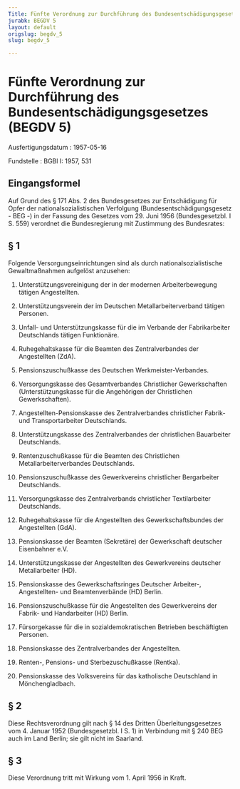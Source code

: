 ```yaml
---
Title: Fünfte Verordnung zur Durchführung des Bundesentschädigungsgesetzes
jurabk: BEGDV 5
layout: default
origslug: begdv_5
slug: begdv_5

---
```


# Fünfte Verordnung zur Durchführung des Bundesentschädigungsgesetzes (BEGDV 5)

Ausfertigungsdatum
:   1957-05-16

Fundstelle
:   BGBl I: 1957, 531

## Eingangsformel

Auf Grund des § 171 Abs. 2 des Bundesgesetzes zur Entschädigung für
Opfer der nationalsozialistischen Verfolgung
(Bundesentschädigungsgesetz - BEG -) in der Fassung des Gesetzes vom
29\. Juni 1956 (Bundesgesetzbl. I S. 559) verordnet die Bundesregierung
mit Zustimmung des Bundesrates:

## § 1

Folgende Versorgungseinrichtungen sind als durch
nationalsozialistische Gewaltmaßnahmen aufgelöst anzusehen:

1.  Unterstützungsvereinigung der in der modernen Arbeiterbewegung tätigen
    Angestellten.


2.  Unterstützungsverein der im Deutschen Metallarbeiterverband tätigen
    Personen.


3.  Unfall- und Unterstützungskasse für die im Verbande der Fabrikarbeiter
    Deutschlands tätigen Funktionäre.


4.  Ruhegehaltskasse für die Beamten des Zentralverbandes der Angestellten
    (ZdA).


5.  Pensionszuschußkasse des Deutschen Werkmeister-Verbandes.


6.  Versorgungskasse des Gesamtverbandes Christlicher Gewerkschaften
    (Unterstützungskasse für die Angehörigen der Christlichen
    Gewerkschaften).


7.  Angestellten-Pensionskasse des Zentralverbandes christlicher Fabrik-
    und Transportarbeiter Deutschlands.


8.  Unterstützungskasse des Zentralverbandes der christlichen Bauarbeiter
    Deutschlands.


9.  Rentenzuschußkasse für die Beamten des Christlichen
    Metallarbeiterverbandes Deutschlands.


10. Pensionszuschußkasse des Gewerkvereins christlicher Bergarbeiter
    Deutschlands.


11. Versorgungskasse des Zentralverbands christlicher Textilarbeiter
    Deutschlands.


12. Ruhegehaltskasse für die Angestellten des Gewerkschaftsbundes der
    Angestellten (GdA).


13. Pensionskasse der Beamten (Sekretäre) der Gewerkschaft deutscher
    Eisenbahner e.V.


14. Unterstützungskasse der Angestellten des Gewerkvereins deutscher
    Metallarbeiter (HD).


15. Pensionskasse des Gewerkschaftsringes Deutscher Arbeiter-,
    Angestellten- und Beamtenverbände (HD) Berlin.


16. Pensionszuschußkasse für die Angestellten des Gewerkvereins der
    Fabrik- und Handarbeiter (HD) Berlin.


17. Fürsorgekasse für die in sozialdemokratischen Betrieben beschäftigten
    Personen.


18. Pensionskasse des Zentralverbandes der Angestellten.


19. Renten-, Pensions- und Sterbezuschußkasse (Rentka).


20. Pensionskasse des Volksvereins für das katholische Deutschland in
    Mönchengladbach.

## § 2

Diese Rechtsverordnung gilt nach § 14 des Dritten Überleitungsgesetzes
vom 4. Januar 1952 (Bundesgesetzbl. I S. 1) in Verbindung mit § 240
BEG auch im Land Berlin;
sie gilt nicht im Saarland.

## § 3

Diese Verordnung tritt mit Wirkung vom 1. April 1956 in Kraft.

